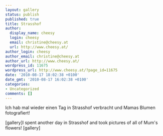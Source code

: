 ```yaml
---
layout: gallery
status: publish
published: true
title: Strasshof
author:
  display_name: cheesy
  login: cheesy
  email: christine@cheesy.at
  url: http://www.cheesy.at/
author_login: cheesy
author_email: christine@cheesy.at
author_url: http://www.cheesy.at/
wordpress_id: 11675
wordpress_url: http://www.cheesy.at/?page_id=11675
date: '2010-08-17 18:02:38 +0100'
date_gmt: '2010-08-17 16:02:38 +0100'
categories:
- Uncategorized
comments: []
---
```

<!--:de-->Ich hab mal wieder einen Tag in Strasshof verbracht und Mamas Blumen fotografiert!
[gallery]<!--:--><!--:en-->I spent another day in Strasshof and took pictures of all of Mum's flowers!
[gallery]<!--:-->
